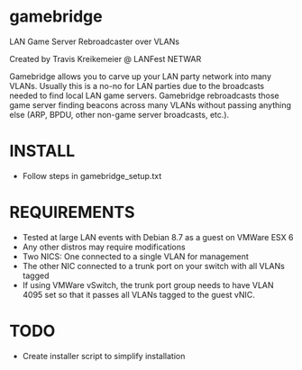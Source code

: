 # gamebridge
LAN Game Server Rebroadcaster over VLANs

Created by Travis Kreikemeier @ LANFest NETWAR

Gamebridge allows you to carve up your LAN party network into many VLANs.  Usually this is a no-no for LAN parties due to the broadcasts needed to find local LAN game servers.  Gamebridge rebroadcasts those game server finding beacons across many VLANs without passing anything else (ARP, BPDU, other non-game server broadcasts, etc.).

# INSTALL
* Follow steps in gamebridge_setup.txt

# REQUIREMENTS
* Tested at large LAN events with Debian 8.7 as a guest on VMWare ESX 6
* Any other distros may require modifications
* Two NICS: One connected to a single VLAN for management
* The other NIC connected to a trunk port on your switch with all VLANs tagged
* If using VMWare vSwitch, the trunk port group needs to have VLAN 4095 set so that it passes all VLANs tagged to the guest vNIC.

# TODO
* Create installer script to simplify installation
